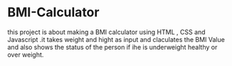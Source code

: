 # BMI-Calculator 
 this project is about making a BMI calculator using HTML , CSS and Javascript .it takes weight and hight as input and claculates the BMI Value and also shows the status of the person if ihe is underweight  healthy or over weight.
